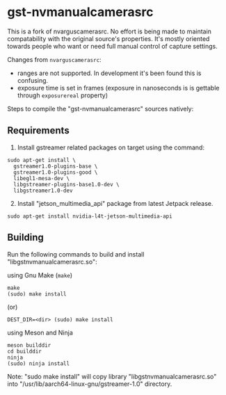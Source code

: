 # gst-nvmanualcamerasrc

This is a fork of nvarguscamerasrc. No effort is being made to maintain
compatability with the original source's properties. It's mostly oriented
towards people who want or need full manual control of capture settings.

Changes from `nvarguscamerasrc`:
* ranges are not supported. In development it's been found this is confusing.
* exposure time is set in frames (exposure in nanoseconds is is gettable through `exposurereal` property)

Steps to compile the "gst-nvmanualcamerasrc" sources natively:

## Requirements

1) Install gstreamer related packages on target using the command:
```
sudo apt-get install \
  gstreamer1.0-plugins-base \
  gstreamer1.0-plugins-good \
  libegl1-mesa-dev \
  libgstreamer-plugins-base1.0-dev \
  libgstreamer1.0-dev
```

2) Install "jetson_multimedia_api" package from latest Jetpack release.
```
sudo apt-get install nvidia-l4t-jetson-multimedia-api
```

## Building

Run the following commands to build and install "libgstnvmanualcamerasrc.so":

using Gnu Make (`make`)

```
make
(sudo) make install
```
(or)
```
DEST_DIR=<dir> (sudo) make install
```

using Meson and Ninja

```
meson builddir
cd builddir
ninja
(sudo) ninja install
```

  Note: "sudo make install" will copy library "libgstnvmanualcamerasrc.so"
  into "/usr/lib/aarch64-linux-gnu/gstreamer-1.0" directory.
